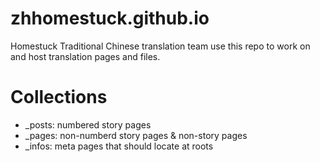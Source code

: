 # zhhomestuck.github.io

Homestuck Traditional Chinese translation team use this repo to work on and host translation pages and files.

# Collections

- _posts: numbered story pages
- _pages: non-numberd story pages & non-story pages
- _infos: meta pages that should locate at roots
